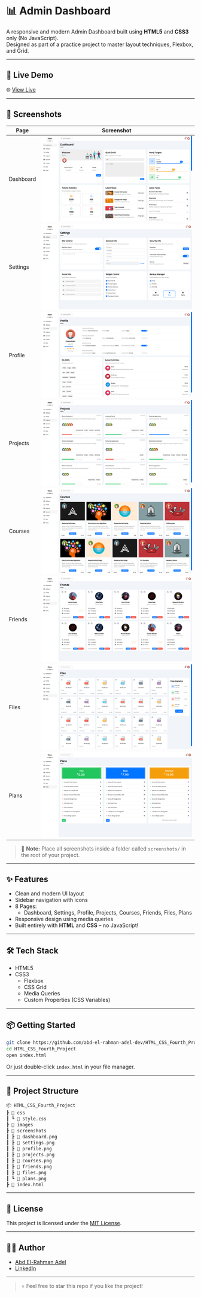# 📊 Admin Dashboard

A responsive and modern Admin Dashboard built using **HTML5** and **CSS3** only (No JavaScript).  
Designed as part of a practice project to master layout techniques, Flexbox, and Grid.

---

## 🚀 Live Demo

🌐 [View Live](https://codebyabdo.github.io/HTML_CSS_Fourth_Project/)

---

## 📸 Screenshots

| Page      | Screenshot |
|-----------|------------|
| Dashboard | ![Dashboard](./screenshots/dashboard.png) |
| Settings  | ![Settings](./screenshots/settings.png) |
| Profile   | ![Profile](./screenshots/profile.png) |
| Projects  | ![Projects](./screenshots/projects.png) |
| Courses   | ![Courses](./screenshots/courses.png) |
| Friends   | ![Friends](./screenshots/friends.png) |
| Files     | ![Files](./screenshots/files.png) |
| Plans     | ![Plans](./screenshots/plans.png) |

> 📂 **Note:** Place all screenshots inside a folder called `screenshots/` in the root of your project.

---

## ✨ Features

- Clean and modern UI layout  
- Sidebar navigation with icons  
- 8 Pages:
  - Dashboard, Settings, Profile, Projects, Courses, Friends, Files, Plans  
- Responsive design using media queries  
- Built entirely with **HTML** and **CSS** – no JavaScript!

---

## 🛠 Tech Stack

- HTML5  
- CSS3  
  - Flexbox  
  - CSS Grid  
  - Media Queries  
  - Custom Properties (CSS Variables)

---

## 📦 Getting Started

```bash
git clone https://github.com/abd-el-rahman-adel-dev/HTML_CSS_Fourth_Project.git
cd HTML_CSS_Fourth_Project
open index.html
```

Or just double-click `index.html` in your file manager.

---
## 📁 Project Structure

```
📦 HTML_CSS_Fourth_Project
┣ 📂 css
┃ ┗ 📜 style.css
┣ 📂 images
┣ 📂 screenshots
┃ ┣ 📸 dashboard.png
┃ ┣ 📸 settings.png
┃ ┣ 📸 profile.png
┃ ┣ 📸 projects.png
┃ ┣ 📸 courses.png
┃ ┣ 📸 friends.png
┃ ┣ 📸 files.png
┃ ┗ 📸 plans.png
┣ 📜 index.html

```

---

## 📄 License

This project is licensed under the [MIT License](./LICENSE).

---

## 🙋‍♂️ Author

- [Abd El-Rahman Adel](https://github.com/codebyabdo)
- [LinkedIn](https://www.linkedin.com/in/codebyabdo)

---

> ⭐ Feel free to star this repo if you like the project!

